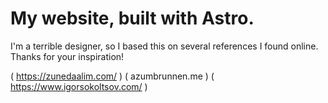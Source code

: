 # My website, built with Astro.

I'm a terrible designer, so I based this on several references I found online. Thanks for your inspiration!

( https://zunedaalim.com/ )
( azumbrunnen.me )
( https://www.igorsokoltsov.com/ )
